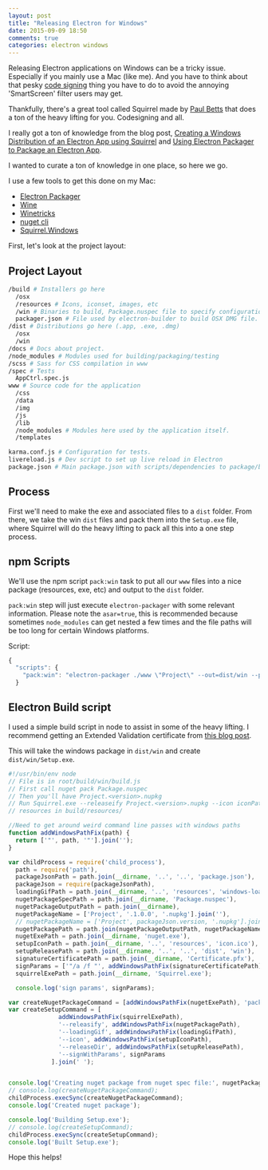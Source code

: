 ```yaml
---
layout: post
title: "Releasing Electron for Windows"
date: 2015-09-09 18:50
comments: true
categories: electron windows
---
```


Releasing Electron applications on Windows can be a tricky issue. Especially if you mainly use a Mac (like me). And you have to think about that pesky [code signing](MSDN) thing you have to do to avoid the annoying 'SmartScreen' filter users may get. 

Thankfully, there's a great tool called Squirrel made by [Paul Betts](https://twitter.com/paulcbetts) that does a ton of the heavy lifting for you. Codesigning and all.

I really got a ton of knowledge from the blog post, [Creating a Windows Distribution of an Electron App using Squirrel](http://www.mylifeforthecode.com/creating-a-windows-distribution-of-an-electron-app-using-squirrel/) and [Using Electron Packager to Package an Electron App](http://www.mylifeforthecode.com/using-electron-packager-to-package-an-electron-app/).

I wanted to curate a ton of knowledge in one place, so here we go.

I use a few tools to get this done on my Mac:

* [Electron Packager](https://github.com/maxogden/electron-packager)
* [Wine](https://www.winehq.org/)
* [Winetricks](http://wiki.winehq.org/winetricks)
* [nuget cli](http://www.nuget.org/nuget.exe)
* [Squirrel.Windows](https://github.com/Squirrel/Squirrel.Windows/releases)


First, let's look at the project layout:

## Project Layout

``` sh
/build # Installers go here
  /osx
  /resources # Icons, iconset, images, etc
  /win # Binaries to build, Package.nuspec file to specify configurations
  packager.json # File used by electron-builder to build OSX DMG file.
/dist # Distributions go here (.app, .exe, .dmg)
  /osx
  /win
/docs # Docs about project.
/node_modules # Modules used for building/packaging/testing
/scss # Sass for CSS compilation in www
/spec # Tests
  AppCtrl.spec.js
www # Source code for the application
  /css
  /data
  /img
  /js
  /lib
  /node_modules # Modules here used by the application itself.
  /templates

karma.conf.js # Configuration for tests.
livereload.js # Dev script to set up live reload in Electron
package.json # Main package.json with scripts/dependencies to package/build.
```

## Process

First we'll need to make the exe and associated files to a `dist` folder. From there, we take the win `dist` files and pack them into the `Setup.exe` file, where Squirrel will do the heavy lifting to pack all this into a one step process.

## npm Scripts

We'll use the npm script `pack:win` task to put all our `www` files into a nice package (resources, exe, etc) and output to the `dist` folder.

`pack:win` step will just execute `electron-packager` with some relevant information. Please note the `asar=true`, this is recommended because sometimes `node_modules` can get nested a few times and the file paths will be too long for certain Windows platforms.

Script:

```js
{
  "scripts": {
    "pack:win": "electron-packager ./www \"Project\" --out=dist/win --platform=win32 --arch=ia32 --version=0.29.1 --icon=build/resources/icon.ico --version-string.CompanyName=\"My Company\" --version-string.ProductName=\"Project\" --version-string.FileDescription=\"Project\" --asar=true"
  }
```

## Electron Build script

I used a simple build script in node to assist in some of the heavy lifting. I recommend getting an Extended Validation certificate from [this blog post](http://blogs.msdn.com/b/ie/archive/2012/08/14/microsoft-smartscreen-amp-extended-validation-ev-code-signing-certificates.aspx).

This will take the windows package in `dist/win` and create `dist/win/Setup.exe`.


```js
#!/usr/bin/env node
// File is in root/build/win/build.js
// First call nuget pack Package.nuspec
// Then you'll have Project.<version>.nupkg
// Run Squirrel.exe --releaseify Project.<version>.nupkg --icon iconPath --loadingGif loadingGifPath
// resources in build/resources/

//Need to get around weird command line passes with windows paths
function addWindowsPathFix(path) {
  return ['"', path, '"'].join('');
}

var childProcess = require('child_process'),
  path = require('path'),
  packageJsonPath = path.join(__dirname, '..', '..', 'package.json'),
  packageJson = require(packageJsonPath),
  loadingGifPath = path.join(__dirname, '..', 'resources', 'windows-loader.png'),
  nugetPackageSpecPath = path.join(__dirname, 'Package.nuspec'),
  nugetPackageOutputPath = path.join(__dirname),
  nugetPackageName = ['Project', '.1.0.0', '.nupkg'].join(''),
  // nugetPackageName = ['Project', packageJson.version, '.nupkg'].join(''),
  nugetPackagePath = path.join(nugetPackageOutputPath, nugetPackageName),
  nugetExePath = path.join(__dirname, 'nuget.exe'),
  setupIconPath = path.join(__dirname, '..', 'resources', 'icon.ico'),
  setupReleasePath = path.join(__dirname, '..', '..', 'dist', 'win'),
  signatureCertificatePath = path.join(__dirname, 'Certificate.pfx'),
  signParams = ['"/a /f "', addWindowsPathFix(signatureCertificatePath), '" /p ', process.env.PRIVATE_CERT_PASSWORD, '"'].join(''),
  squirrelExePath = path.join(__dirname, 'Squirrel.exe');

  console.log('sign params', signParams);

var createNugetPackageCommand = [addWindowsPathFix(nugetExePath), 'pack', addWindowsPathFix(nugetPackageSpecPath), '-OutputDirectory', addWindowsPathFix(nugetPackageOutputPath)].join(' ');
var createSetupCommand = [
              addWindowsPathFix(squirrelExePath), 
              '--releasify', addWindowsPathFix(nugetPackagePath), 
              '--loadingGif', addWindowsPathFix(loadingGifPath), 
              '--icon', addWindowsPathFix(setupIconPath), 
              '--releaseDir', addWindowsPathFix(setupReleasePath), 
              '--signWithParams', signParams
            ].join(' ');


console.log('Creating nuget package from nuget spec file:', nugetPackageSpecPath);
// console.log(createNugetPackageCommand);
childProcess.execSync(createNugetPackageCommand);
console.log('Created nuget package');

console.log('Building Setup.exe');
// console.log(createSetupCommand);
childProcess.execSync(createSetupCommand);
console.log('Built Setup.exe');
```


Hope this helps!
